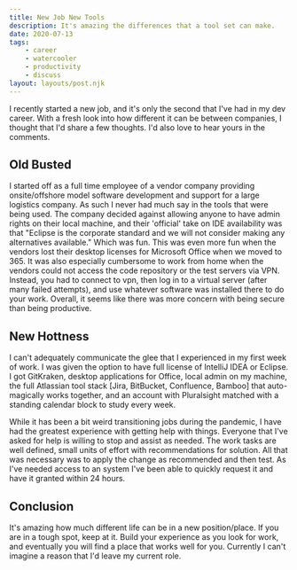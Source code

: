 ```yaml
---  
title: New Job New Tools  
description: It's amazing the differences that a tool set can make.  
date: 2020-07-13
tags:  
    - career  
    - watercooler
    - productivity
    - discuss  
layout: layouts/post.njk  
---  
```


I recently started a new job, and it's only the second that I've had in my dev career. With a fresh look into how different it can be between companies, I thought that I'd share a few thoughts. I'd also love to hear yours in the comments.

## Old Busted

I started off as a full time employee of a vendor company providing onsite/offshore model software development and support for a large logistics company. As such I never had much say in the tools that were being used. The company decided against allowing anyone to have admin rights on their local machine, and their 'official' take on IDE availability was that "Eclipse is the corporate standard and we will not consider making any alternatives available." Which was fun. This was even more fun when the vendors lost their desktop licenses for Microsoft Office when we moved to 365. It was also especially cumbersome to work from home when the vendors could not access the code repository or the test servers via VPN. Instead, you had to connect to vpn, then log in to a virtual server (after many failed attempts), and use whatever software was installed there to do your work. Overall, it seems like there was more concern with being secure than being productive. 

## New Hottness

I can't adequately communicate the glee that I experienced in my first week of work. I was given the option to have full license of IntelliJ IDEA or Eclipse. I got GitKraken, desktop applications for Office, local admin on my machine, the full Atlassian tool stack [Jira, BitBucket, Confluence, Bamboo] that auto-magically works together, and an account with Pluralsight matched with a standing calendar block to study every week. 

While it has been a bit weird transitioning jobs during the pandemic, I have had the greatest experience with getting help with things. Everyone that I've asked for help is willing to stop and assist as needed. The work tasks are well defined, small units of effort with recommendations for solution. All that was necessary was to apply the change as recommended and then test. As I've needed access to an system I've been able to quickly request it and have it granted within 24 hours. 

## Conclusion

It's amazing how much different life can be in a new position/place. If you are in a tough spot, keep at it. Build your experience as you look for work, and eventually you will find a place that works well for you. Currently I can't imagine a reason that I'd leave my current role.

